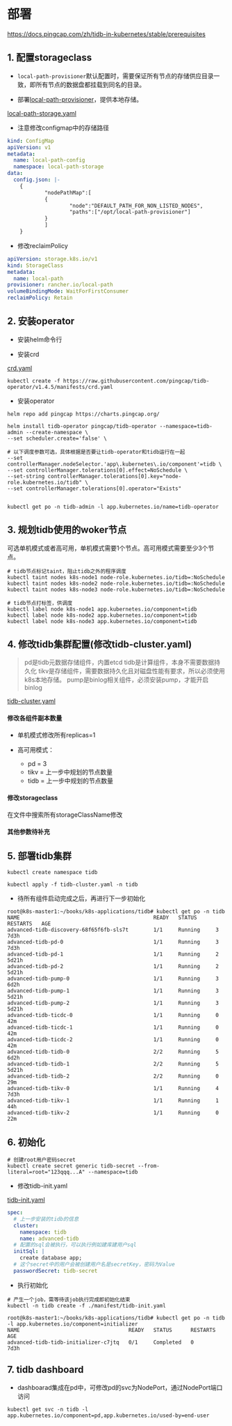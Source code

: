 # 部署

https://docs.pingcap.com/zh/tidb-in-kubernetes/stable/prerequisites


## 1. 配置storageclass

- `local-path-provisioner`默认配置时，需要保证所有节点的存储供应目录一致，即所有节点的数据盘都挂载到同名的目录。


- 部署[local-path-provisioner](https://github.com/rancher/local-path-provisioner)，提供本地存储。

[local-path-storage.yaml](manifests/local-path-storage.yaml)

- 注意修改configmap中的存储路径

```yaml
kind: ConfigMap
apiVersion: v1
metadata:
  name: local-path-config
  namespace: local-path-storage
data:
  config.json: |-
    {
            "nodePathMap":[
            {
                    "node":"DEFAULT_PATH_FOR_NON_LISTED_NODES",
                    "paths":["/opt/local-path-provisioner"]
            }
            ]
    }
```

- 修改reclaimPolicy

```yaml
apiVersion: storage.k8s.io/v1
kind: StorageClass
metadata:
  name: local-path
provisioner: rancher.io/local-path
volumeBindingMode: WaitForFirstConsumer
reclaimPolicy: Retain
```


## 2. 安装operator

- 安装helm命令行

- 安装crd

[crd.yaml](manifests/crd.yaml)

```shell
kubectl create -f https://raw.githubusercontent.com/pingcap/tidb-operator/v1.4.5/manifests/crd.yaml
```

- 安装operator

```shell
helm repo add pingcap https://charts.pingcap.org/

helm install tidb-operator pingcap/tidb-operator --namespace=tidb-admin --create-namespace \
--set scheduler.create='false' \

# 以下调度参数可选，具体根据是否要让tidb-operator和tidb运行在一起
--set controllerManager.nodeSelector.'app\.kubernetes\.io/component'=tidb \
--set controllerManager.tolerations[0].effect=NoSchedule \
--set-string controllerManager.tolerations[0].key="node-role.kubernetes.io/tidb" \
--set controllerManager.tolerations[0].operator="Exists" 


kubectl get po -n tidb-admin -l app.kubernetes.io/name=tidb-operator
```


## 3. 规划tidb使用的woker节点

可选单机模式或者高可用，单机模式需要1个节点。高可用模式需要至少3个节点。


```shell
# tidb节点标记taint，阻止tidb之外的程序调度
kubectl taint nodes k8s-node1 node-role.kubernetes.io/tidb=:NoSchedule
kubectl taint nodes k8s-node2 node-role.kubernetes.io/tidb=:NoSchedule
kubectl taint nodes k8s-node3 node-role.kubernetes.io/tidb=:NoSchedule

# tidb节点打标签，供调度
kubectl label node k8s-node1 app.kubernetes.io/component=tidb
kubectl label node k8s-node2 app.kubernetes.io/component=tidb
kubectl label node k8s-node3 app.kubernetes.io/component=tidb
```

## 4. 修改tidb集群配置(修改tidb-cluster.yaml)

> pd是tidb元数据存储组件，内置etcd
> tidb是计算组件，本身不需要数据持久化
> tikv是存储组件，需要数据持久化且对磁盘性能有要求，所以必须使用k8s本地存储。
> pump是binlog相关组件，必须安装pump，才能开启binlog

[tidb-cluster.yaml](manifests/tidb-cluster.yaml)


#### 修改各组件副本数量

- 单机模式修改所有replicas=1

- 高可用模式：
  - pd = 3
  - tikv = 上一步中规划的节点数量
  - tidb = 上一步中规划的节点数量

#### 修改storageclass

在文件中搜索所有storageClassName修改


#### 其他参数待补充

## 5. 部署tidb集群

```shell
kubectl create namespace tidb

kubectl apply -f tidb-cluster.yaml -n tidb
```

- 待所有组件启动完成之后，再进行下一步初始化

```shell
root@k8s-master1:~/books/k8s-applications/tidb# kubectl get po -n tidb 
NAME                                           READY   STATUS      RESTARTS   AGE
advanced-tidb-discovery-68f65f6fb-sls7t        1/1     Running     3          7d3h
advanced-tidb-pd-0                             1/1     Running     3          7d3h
advanced-tidb-pd-1                             1/1     Running     2          5d21h
advanced-tidb-pd-2                             1/1     Running     2          5d21h
advanced-tidb-pump-0                           1/1     Running     3          6d2h
advanced-tidb-pump-1                           1/1     Running     3          5d21h
advanced-tidb-pump-2                           1/1     Running     3          5d21h
advanced-tidb-ticdc-0                          1/1     Running     0          42m
advanced-tidb-ticdc-1                          1/1     Running     0          42m
advanced-tidb-ticdc-2                          1/1     Running     0          42m
advanced-tidb-tidb-0                           2/2     Running     5          6d2h
advanced-tidb-tidb-1                           2/2     Running     5          5d21h
advanced-tidb-tidb-2                           2/2     Running     0          29m
advanced-tidb-tikv-0                           1/1     Running     4          7d3h
advanced-tidb-tikv-1                           1/1     Running     1          44h
advanced-tidb-tikv-2                           1/1     Running     0          22m
```



## 6. 初始化

```shell
# 创建root用户密码secret
kubectl create secret generic tidb-secret --from-literal=root="123qqq...A" --namespace=tidb
```

- 修改tidb-init.yaml

[tidb-init.yaml](manifests/tidb-init.yaml)

```yaml
spec:
  # 上一步安装的tidb的信息
  cluster:
    namespace: tidb
    name: advanced-tidb
  # 配置的sql会被执行，可以执行例如建库建用户sql
  initSql: |
    create database app;
  # 这个secret中的用户会被创建用户名是secretKey，密码为Value
  passwordSecret: tidb-secret
```

- 执行初始化

```shell
# 产生一个job，需等待该job执行完成即初始化结束
kubectl -n tidb create -f ./manifest/tidb-init.yaml

root@k8s-master1:~/books/k8s-applications/tidb# kubectl get po -n tidb -l app.kubernetes.io/component=initializer
NAME                                   READY   STATUS      RESTARTS   AGE
advanced-tidb-tidb-initializer-c7jtq   0/1     Completed   0          7d3h
```

## 7. tidb dashboard

- dashboarad集成在pd中，可修改pd的svc为NodePort，通过NodePort端口访问

```shell
kubectl get svc -n tidb -l app.kubernetes.io/component=pd,app.kubernetes.io/used-by=end-user
```
